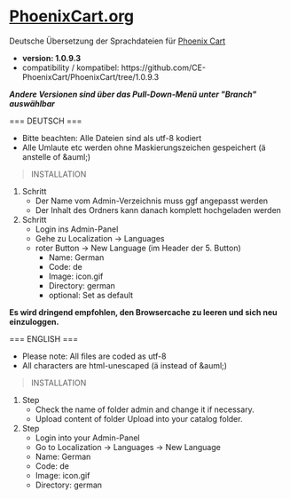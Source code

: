 <h1><a href="https://phoenixcart.org/ ">PhoenixCart.org</a> </h1>

<p>Deutsche Übersetzung der Sprachdateien für <a href="https://github.com/CE-PhoenixCart/PhoenixCart/">Phoenix Cart</a>

  <ul><li><strong>version: 1.0.9.3</strong></i></li>
  <li>compatibility / kompatibel:
      https://github.com/CE-PhoenixCart/PhoenixCart/tree/1.0.9.3</li>
  </ul>
</p>
<p><strong><i>Andere Versionen sind über das Pull-Down-Menü unter "Branch" auswählbar</i></strong></p>

=== DEUTSCH ===  
<ul>
  <li>Bitte beachten: Alle Dateien sind als utf-8 kodiert</li>
  <li>Alle Umlaute etc werden ohne Maskierungszeichen gespeichert (ä anstelle of &amp;auml;)</li>
</ul>

> INSTALLATION

<p><ol>
  <li>Schritt
  <ul>
    <li>Der Name vom Admin-Verzeichnis muss ggf angepasst werden</li>
    <li>Der Inhalt des Ordners kann danach komplett hochgeladen werden</li>
  </ul></li>

  <li>Schritt
  <ul>
    <li>Login ins Admin-Panel</li>
    <li>Gehe zu Localization -> Languages </li>
    <li> roter Button -> New Language (im Header der 5. Button)
    <ul><li>   Name: German</li>
    <li>   Code: de</li>
    <li>   Image: icon.gif</li>
    <li>   Directory: german</li>
    <li>   optional: Set as default </li>
      </ul></ul></li>
  
</ol>  
<strong>Es wird dringend empfohlen, den Browsercache zu leeren und sich neu einzuloggen.</strong>
</p>

=== ENGLISH === 
<ul>
  <li>Please note: All files are coded as utf-8</li>
  <li>All characters are html-unescaped (ä instead of &amp;auml;)</li>
</ul>

> INSTALLATION

<p><ol>
  <li>Step
  <ul>
    <li>Check the name of folder admin and change it if necessary.</li>
    <li>Upload content of folder Upload into your catalog folder.</li>
  </ul></li>

<li>Step<br>
  <ul>
    <li>Login into your Admin-Panel</li>
    <li>Go to Localization -> Languages -> New Language</li>
    <li>Name: German</li>
    <li>Code: de</li>
    <li>Image: icon.gif</li>
    <li>  Directory: german</li>
  </ul></li>
</ol></p>

